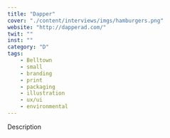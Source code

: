 ```yaml
---
title: "Dapper"
cover: "./content/interviews/imgs/hamburgers.png"
website: "http://dapperad.com/"
twit: ""
inst: ""
category: "D"
tags:
    - Belltown
    - small
    - branding
    - print
    - packaging
    - illustration
    - ux/ui
    - environmental
---
```


Description
